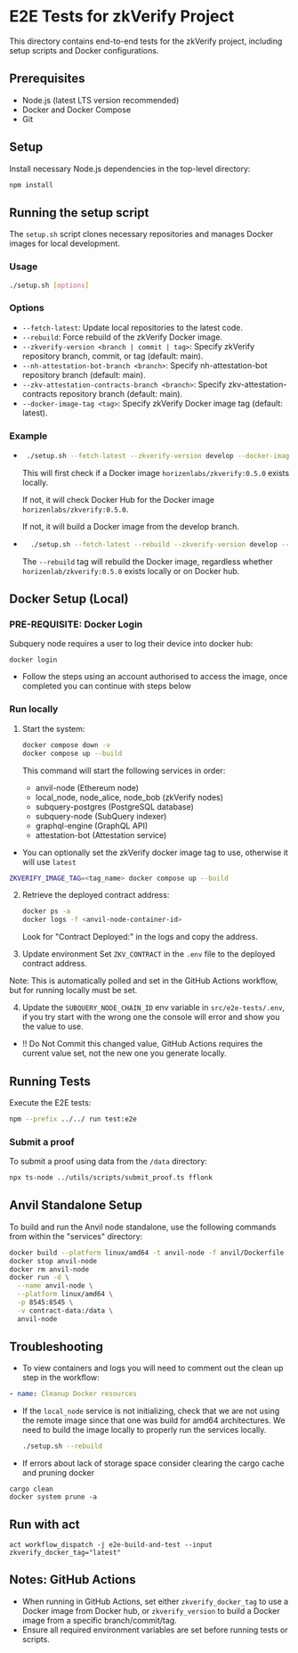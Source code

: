 # E2E Tests for zkVerify Project

This directory contains end-to-end tests for the zkVerify project, including setup scripts and Docker configurations.

## Prerequisites

- Node.js (latest LTS version recommended)
- Docker and Docker Compose
- Git

## Setup

Install necessary Node.js dependencies in the top-level directory:

```bash
npm install
```

## Running the setup script

The `setup.sh` script clones necessary repositories and manages Docker images for local development.

### Usage

```bash
./setup.sh [options]
```

### Options

- `--fetch-latest`: Update local repositories to the latest code.
- `--rebuild`: Force rebuild of the zkVerify Docker image.
- `--zkverify-version <branch | commit | tag>`: Specify zkVerify repository branch, commit, or tag (default: main).
- `--nh-attestation-bot-branch <branch>`: Specify nh-attestation-bot repository branch (default: main).
- `--zkv-attestation-contracts-branch <branch>`: Specify zkv-attestation-contracts repository branch (default: main).
- `--docker-image-tag <tag>`: Specify zkVerify Docker image tag (default: latest).

### Example
-  ```bash
    ./setup.sh --fetch-latest --zkverify-version develop --docker-image-tag 0.5.0
      ```
      This will first check if a Docker image `horizenlabs/zkverify:0.5.0` exists locally.

      If not, it will check Docker Hub for the Docker image `horizenlabs/zkverify:0.5.0`.
      
      If not, it will build a Docker image from the develop branch.


- ```bash
    ./setup.sh --fetch-latest --rebuild --zkverify-version develop --docker-image-tag 0.5.0
   ```
   
   The `--rebuild` tag will rebuild the Docker image, regardless whether `horizenlab/zkverify:0.5.0` exists locally or on Docker hub.

## Docker Setup (Local)

### PRE-REQUISITE: Docker Login

Subquery node requires a user to log their device into docker hub:

```shell
docker login
```
- Follow the steps using an account authorised to access the image, once completed you can continue with steps below

### Run locally

1. Start the system:

   ```bash
   docker compose down -v
   docker compose up --build
   ```

   This command will start the following services in order:

   - anvil-node (Ethereum node)
   - local_node, node_alice, node_bob (zkVerify nodes)
   - subquery-postgres (PostgreSQL database)
   - subquery-node (SubQuery indexer)
   - graphql-engine (GraphQL API)
   - attestation-bot (Attestation service)

- You can optionally set the zkVerify docker image tag to use, otherwise it will use `latest`

```bash
ZKVERIFY_IMAGE_TAG=<tag_name> docker compose up --build
```

2. Retrieve the deployed contract address:

   ```bash
   docker ps -a
   docker logs -f <anvil-node-container-id>
   ```

   Look for "Contract Deployed:" in the logs and copy the address.

3. Update environment
   Set `ZKV_CONTRACT` in the `.env` file to the deployed contract address.

Note: This is automatically polled and set in the GitHub Actions workflow, but for running locally must be set.

4. Update the `SUBQUERY_NODE_CHAIN_ID` env variable in `src/e2e-tests/.env`, if you try start with the wrong one the console will error and show you the value to use.
- !! Do Not Commit this changed value, GitHub Actions requires the current value set, not the new one you generate locally.

## Running Tests

Execute the E2E tests:

```bash
npm --prefix ../../ run test:e2e
```

### Submit a proof

To submit a proof using data from the `/data` directory:

```bash
npx ts-node ../utils/scripts/submit_proof.ts fflonk
```

## Anvil Standalone Setup

To build and run the Anvil node standalone, use the following commands from within the "services" directory:

```bash
docker build --platform linux/amd64 -t anvil-node -f anvil/Dockerfile .
docker stop anvil-node
docker rm anvil-node
docker run -d \
  --name anvil-node \
  --platform linux/amd64 \
  -p 8545:8545 \
  -v contract-data:/data \
  anvil-node
```

## Troubleshooting

- To view containers and logs you will need to comment out the clean up step in the workflow:

```yaml
- name: Cleanup Docker resources
```

- If the `local_node` service is not initializing, check that we are not using the remote image since that one was build for amd64 architectures. We need to build the image locally to properly run the services locally.

  ```bash
  ./setup.sh --rebuild
  ```
  
- If errors about lack of storage space consider clearing the cargo cache and pruning docker

```shell
cargo clean
docker system prune -a 
```

## Run with act
`act workflow_dispatch -j e2e-build-and-test --input zkverify_docker_tag="latest"`

## Notes: GitHub Actions

- When running in GitHub Actions, set either `zkverify_docker_tag` to use a Docker image from Docker hub, or `zkverify_version` to build a Docker image from a specific branch/commit/tag.
- Ensure all required environment variables are set before running tests or scripts.
